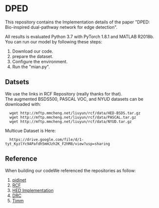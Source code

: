 # DPED
This repository contains the Implementation details of the paper "DPED: Bio-inspired dual-pathway network for edge detection".<br>

All results is evaluated Python 3.7 with PyTorch 1.8.1 and MATLAB R2018b.<br>
You can run our model by following these steps:<br>

1. Download our code.
2. prepare the dataset.
3. Configure the environment.
4. Run the "mian.py".

## Datsets
We use the links in RCF Repository (really thanks for that).<br>
The augmented BSDS500, PASCAL VOC, and NYUD datasets can be downloaded with:<br>
```
  wget http://mftp.mmcheng.net/liuyun/rcf/data/HED-BSDS.tar.gz
  wget http://mftp.mmcheng.net/liuyun/rcf/data/PASCAL.tar.gz
  wget http://mftp.mmcheng.net/liuyun/rcf/data/NYUD.tar.gz
```
Multicue Dataset is Here: <br>
```
  https://drive.google.com/file/d/1-tyt_KyzlYc9APafdh5mHJzh2K_F2hM8/view?usp=sharing
```


## Reference
When building our codeWe referenced the repositories as follow:<br>
1. [pidinet](https://github.com/cimerainbow/pidinet)
2. [RCF](https://github.com/yun-liu/rcf)
3. [HED Implementation](https://github.com/xwjabc/hed)
4. [DRC](https://github.com/cyj5030/DRC-Release)
5. [Timm](https://github.com/rwightman/pytorch-image-models)